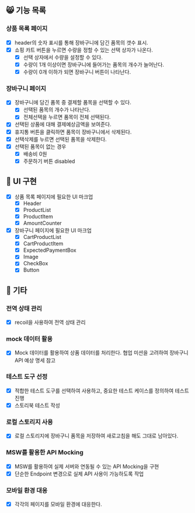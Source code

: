 ## 😸 기능 목록

### 상품 목록 페이지

- [x] header의 숫자 표시를 통해 장바구니에 담긴 품목의 갯수 표시.
- [x] 쇼핑 카트 버튼을 누르면 수량을 정할 수 있는 선택 상자가 나온다.
  - [x] 선택 상자에서 수량을 설정할 수 있다.
  - [x] 수량이 1개 이상이면 장바구니에 들어가는 품목의 개수가 늘어난다.
  - [x] 수량이 0개 이하가 되면 장바구니 버튼이 나타난다.

### 장바구니 페이지

- [x] 장바구니에 담긴 품목 중 결제할 품목을 선택할 수 있다.
  - [x] 선택된 품목의 개수가 나타난다.
  - [x] 전체선택을 누르면 품목이 전체 선택된다.
- [x] 선택된 상품에 대해 결제예상금액을 보여준다.
- [x] 휴지통 버튼을 클릭하면 품목이 장바구니에서 삭제된다.
- [x] 선택삭제를 누르면 선택된 품목을 삭제한다.
- [x] 선택된 품목이 없는 경우
  - [x] 배송비 0원
  - [x] 주문하기 버튼 disabled

## 🦦 UI 구현

- [x] 상품 목록 페이지에 필요한 UI 마크업
  - [x] Header
  - [x] ProductList
  - [x] ProductItem
  - [x] AmountCounter
- [x] 장바구니 페이지에 필요한 UI 마크업
  - [x] CartProductList
  - [x] CartProductItem
  - [x] ExpectedPaymentBox
  - [x] Image
  - [x] CheckBox
  - [x] Button

## 🐧 기타

### 전역 상태 관리

- [x] recoil을 사용하여 전역 상태 관리

### mock 데이터 활용

- [x] Mock 데이터를 활용하여 상품 데이터를 처리한다. 협업 미션을 고려하여 장바구니 API 예상 명세 참고

### 테스트 도구 선정

- [x] 적합한 테스트 도구를 선택하여 사용하고, 중요한 테스트 케이스를 정의하여 테스트 진행
- [x] 스토리북 테스트 작성

### 로컬 스토리지 사용

- [x] 로컬 스토리지에 장바구니 품목을 저장하여 새로고침을 해도 그대로 남아있다.

### MSW를 활용한 API Mocking

- [x] MSW를 활용하여 실제 서버와 연동될 수 있는 API Mocking을 구현
- [x] 단순한 Endpoint 변경으로 실제 API 사용이 가능하도록 작업

### 모바일 환경 대응

- [x] 각각의 페이지를 모바일 환경에 대응한다.
